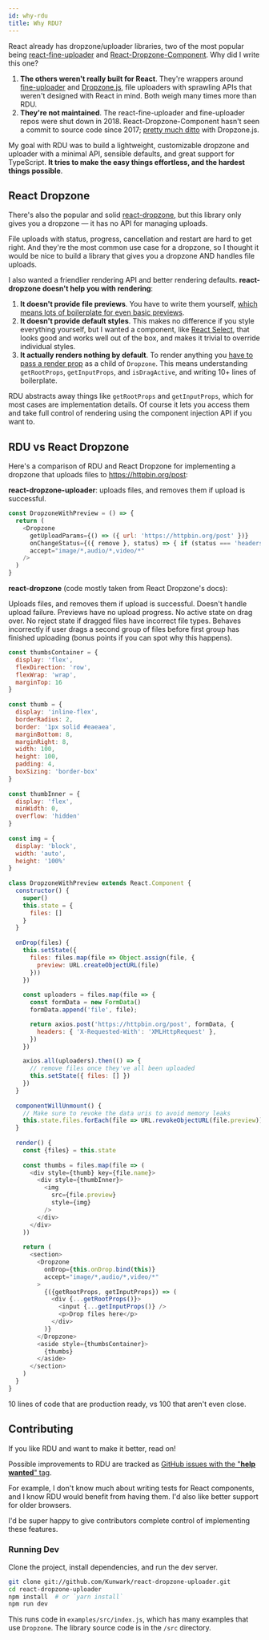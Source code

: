 ```yaml
---
id: why-rdu
title: Why RDU?
---
```



React already has dropzone/uploader libraries, two of the most popular being [react-fine-uploader](https://github.com/FineUploader/react-fine-uploader) and [React-Dropzone-Component](https://github.com/felixrieseberg/React-Dropzone-Component). Why did I write this one?

1. __The others weren't really built for React__. They're wrappers around [fine-uploader](https://fineuploader.com/) and [Dropzone.js](https://www.dropzonejs.com/), file uploaders with sprawling APIs that weren't designed with React in mind. Both weigh many times more than RDU.
2. __They're not maintained__. The react-fine-uploader and fine-uploader repos were shut down in 2018. React-Dropzone-Component hasn't seen a commit to source code since 2017; [pretty much ditto](https://gitlab.com/meno/dropzone/issues/74) with Dropzone.js.

My goal with RDU was to build a lightweight, customizable dropzone and uploader with a minimal API, sensible defaults, and great support for TypeScript. __It tries to make the easy things effortless, and the hardest things possible__.


## React Dropzone
There's also the popular and solid [react-dropzone](https://react-dropzone.netlify.com/), but this library only gives you a dropzone — it has no API for managing uploads.

File uploads with status, progress, cancellation and restart are hard to get right. And they're the most common use case for a dropzone, so I thought it would be nice to build a library that gives you a dropzone AND handles file uploads.

I also wanted a friendlier rendering API and better rendering defaults. __react-dropzone doesn't help you with rendering__:

1. __It doesn't provide file previews__. You have to write them yourself, [which means lots of boilerplate for even basic previews](https://react-dropzone.netlify.com/#previews).
2. __It doesn't provide default styles__. This makes no difference if you style everything yourself, but I wanted a component, like [React Select](https://react-select.com/styles), that looks good and works well out of the box, and makes it trivial to override individual styles.
3. __It actually renders nothing by default__. To render anything you [have to pass a render prop](https://react-dropzone.netlify.com/) as a child of `Dropzone`. This means understanding `getRootProps`, `getInputProps`, and `isDragActive`, and writing 10+ lines of boilerplate.

RDU abstracts away things like `getRootProps` and `getInputProps`, which for most cases are implementation details. Of course it lets you access them and take full control of rendering using the component injection API if you want to.


## RDU vs React Dropzone
Here's a comparison of RDU and React Dropzone for implementing a dropzone that uploads files to <https://httpbin.org/post>:

__react-dropzone-uploader__: uploads files, and removes them if upload is successful.

~~~js
const DropzoneWithPreview = () => {
  return (
    <Dropzone
      getUploadParams={() => ({ url: 'https://httpbin.org/post' })}
      onChangeStatus={({ remove }, status) => { if (status === 'headers_received') remove() }}
      accept="image/*,audio/*,video/*"
    />
  )
}
~~~

__react-dropzone__ (code mostly taken from React Dropzone's docs):

Uploads files, and removes them if upload is successful. Doesn't handle upload failure. Previews have no upload progress. No active state on drag over. No reject state if dragged files have incorrect file types. Behaves incorrectly if user drags a second group of files before first group has finished uploading (bonus points if you can spot why this happens).

~~~js
const thumbsContainer = {
  display: 'flex',
  flexDirection: 'row',
  flexWrap: 'wrap',
  marginTop: 16
}
​
const thumb = {
  display: 'inline-flex',
  borderRadius: 2,
  border: '1px solid #eaeaea',
  marginBottom: 8,
  marginRight: 8,
  width: 100,
  height: 100,
  padding: 4,
  boxSizing: 'border-box'
}
​
const thumbInner = {
  display: 'flex',
  minWidth: 0,
  overflow: 'hidden'
}
​
const img = {
  display: 'block',
  width: 'auto',
  height: '100%'
}
​
class DropzoneWithPreview extends React.Component {
  constructor() {
    super()
    this.state = {
      files: []
    }
  }
​
  onDrop(files) {
    this.setState({
      files: files.map(file => Object.assign(file, {
        preview: URL.createObjectURL(file)
      }))
    })
    
    const uploaders = files.map(file => {
      const formData = new FormData()
      formData.append('file', file);

      return axios.post('https://httpbin.org/post', formData, {
        headers: { 'X-Requested-With': 'XMLHttpRequest' },
      })
    })

    axios.all(uploaders).then(() => {
      // remove files once they've all been uploaded
      this.setState({ files: [] })
    })
  }
​
  componentWillUnmount() {
    // Make sure to revoke the data uris to avoid memory leaks
    this.state.files.forEach(file => URL.revokeObjectURL(file.preview))
  }
​
  render() {
    const {files} = this.state
​
    const thumbs = files.map(file => (
      <div style={thumb} key={file.name}>
        <div style={thumbInner}>
          <img
            src={file.preview}
            style={img}
          />
        </div>
      </div>
    ))
​
    return (
      <section>
        <Dropzone
          onDrop={this.onDrop.bind(this)}
          accept="image/*,audio/*,video/*"
        >
          {({getRootProps, getInputProps}) => (
            <div {...getRootProps()}>
              <input {...getInputProps()} />
              <p>Drop files here</p>
            </div>
          )}
        </Dropzone>
        <aside style={thumbsContainer}>
          {thumbs}
        </aside>
      </section>
    )
  }
}
~~~

10 lines of code that are production ready, vs 100 that aren't even close.


## Contributing
If you like RDU and want to make it better, read on!

Possible improvements to RDU are tracked as [GitHub issues with the "__help wanted__" tag](https://github.com/Kunwark/react-dropzone-uploader/labels/help%20wanted).

For example, I don't know much about writing tests for React components, and I know RDU would benefit from having them. I'd also like better support for older browsers.

I'd be super happy to give contributors complete control of implementing these features.


### Running Dev
Clone the project, install dependencies, and run the dev server.

~~~sh
git clone git://github.com/Kunwark/react-dropzone-uploader.git
cd react-dropzone-uploader
npm install  # or `yarn install`
npm run dev
~~~

This runs code in `examples/src/index.js`, which has many examples that use `Dropzone`. The library source code is in the `/src` directory.
